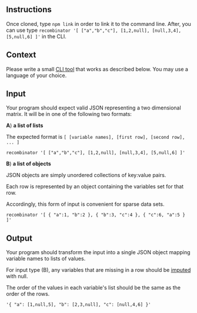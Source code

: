 ## Instructions
Once cloned, type `npm link` in order to link it to the command line.
After, you can use type `recombinator '[ ["a","b","c"], [1,2,null], [null,3,4], [5,null,6] ]'` in the CLI.

## Context

Please write a small [CLI tool](https://en.wikipedia.org/wiki/Command-line_interface) that works as described below. You may use a language of your choice.

## Input
Your program should expect valid JSON representing a two dimensional matrix. It will be in one of the following two formats:

**A**) **a list of lists**

  The expected format is `[ [variable names], [first row], [second row], ... ]`

    recombinator '[ ["a","b","c"], [1,2,null], [null,3,4], [5,null,6] ]'
**B**) **a list of objects**

  JSON objects are simply unordered collections of key:value pairs.

  Each row is represented by an object containing the variables set for that row.

  Accordingly, this form of input is convenient for sparse data sets.

    recombinator '[ { "a":1, "b":2 }, { "b":3, "c":4 }, { "c":6, "a":5 } ]'

## Output
Your program should transform the input into a single JSON object mapping variable names to lists of values.

For input type (B), any variables that are missing in a row should be [imputed](https://en.wikipedia.org/wiki/Imputation_(statistics)) with null.

The order of the values in each variable's list should be the same as the order of the rows.

    '{ "a": [1,null,5], "b": [2,3,null], "c": [null,4,6] }'
